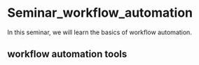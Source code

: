 # Seminar_workflow_automation

In this seminar, we will learn the basics of workflow automation.

## workflow automation tools



